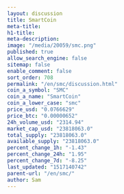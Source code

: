 ```yaml
---
layout: discussion
title: SmartCoin
meta-title: 
h1-title: 
meta-description: 
image: "/media/20059/smc.png"
published: true
allow_search_engine: false
sitemap: false
enable_comment: false
sort_order: 708
permalink: "/en/smc/discussion.html"
coin_a_symbol: "SMC"
coin_a_name: "SmartCoin"
coin_a_lower_case: "smc"
price_usd: "0.0766629"
price_btc: "0.00000652"
24h_volume_usd: "2314.94"
market_cap_usd: "23818063.0"
total_supply: "23818063.0"
available_supply: "23818063.0"
percent_change_1h: "-1.43"
percent_change_24h: "1.95"
percent_change_7d: "-8.25"
last_updated: "1517140742"
parent-url: "/en/smc/"
author: Sam
---
```


